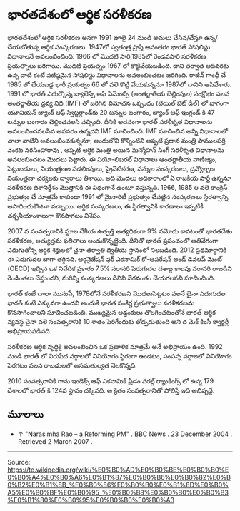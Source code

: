 # భారతదేశంలో ఆర్థిక సరళీకరణ

భారతదేశంలో ఆర్థిక సరళీకరణ అనగా 1991 జూలై 24 నుండి అమలు చేసిన/చేస్తూ ఉన్న/చేయబోతున్న ఆర్థిక సంస్కరణలు. 1947లో స్వతంత్ర ప్రాప్తి అనంతరం భారత్ సోషలిస్టు విధానాలనే అవలంబించింది. 1966 లో మొదటి సారి,1985లో రెండవసారి సరళీకరణ ప్రయత్నాలు జరిగాయి. మొదటి ప్రయత్నం 1967 లో కొట్టివేయబడింది. దాని తర్వాత అదివరకు ఉన్న వాటి కంటే పటిష్ఠమైన సోషలిస్టు విధానాలను అవలంబించటం జరిగింది. రాజీవ్ గాంధీ చే 1985 లో చేయబడ్డ భారీ ప్రయత్నం 66 లో వలె కొట్టి వేయకున్ననూ 1987లో దానిని ఆపివేశారు. 1991 లో భారత్ ఎదుర్కొన్న బ్యాలెన్స్ ఆఫ్ పేమెంట్స్ (అంతర్జాతీయ చెల్లింపుల) సంక్షోభం వలన అంతర్జాతీయ ద్రవ్య నిధి (IMF) తో జరిగిన విమోచన ఒప్పందం (బెయిల్ ఔట్ డీల్) లో భాగంగా యూనియన్ బ్యాంక్ ఆఫ్ స్విట్జర్లాండ్‌కు 20 టన్నుల బంగారం, బ్యాంక్ ఆఫ్ ఇంగ్లండ్ కి 47 టన్నుల బంగారం చెల్లించవలసి వచ్చింది. దీనికి అదనంగా భారత్ సరళీకృత విధానాలను అవలంబించవలసిన అవసరం ఉన్నదని IMF సూచించింది. IMF సూచించిన అన్ని విధానాలలో చాలా వాటిని అవలంబించకున్ననూ, అందులోని కొన్నింటిని అప్పటి ప్రధాన మంత్రి పాములపర్తి వెంకట నరసింహారావు , అప్పటి ఆర్థిక మంత్రి అయిన మన్మోహన్ సింగ్ సరళీకృత విధానాలను అవలంబించటం మొదలు పెట్టారు. ఈ నియో-లిబరల్ విధానాలు ఆంతర్జాతీయ వాణిజ్యం, పెట్టుబడులు, నియంత్రణల సడలింపులు, ప్రైవేటీకరణ, పన్నుల సంస్కరణలు, ద్రవ్యోల్బణ నియంత్రణా చర్యలకు ద్వారాలు తీశాయి. అది మొదలు అధికారాంలో ఏ రాజకీయ పార్టీ ఉన్ననూ సరళీకరణ దిశానిర్దేశం మొత్తానికి ఈ విధంగానే ఉంటూ వస్తున్నది. 1966, 1985 ల వలె కాంగ్రెస్ ప్రభుత్వం చే మాత్రమే కాకుండా 1991 లో మైనారిటీ ప్రభుత్వం చేపట్టిన సంస్కరణలు స్థిరత్వాన్ని ఆపాదించుకొంటూ వచ్చాయి. ఆర్థిక సంస్కరణలు, ఈ స్థిరత్వానికి కారణాలు ఇప్పటికీ చర్చనీయాంశాలుగా కొనసాగటం విశేషం.

2007 వ సంవత్సరానికి స్థూల దేశీయ ఉత్పత్తి అత్యధికంగా 9% నమోదు కావటంతో భారతదేశం సరళీకరణ, అత్యుత్తమ ఫలితాలు అందుకొన్నట్లైంది. దీనితో భారత్ ప్రపంచంలో అతివేగంగా ఎదుగుతోన్న ఆర్థిక శక్తులలో చైనా తర్వాతి ద్వితీయ స్థానంలో నిలబడింది. 2012 ప్రథమార్థానికి ఈ ఎదుగుదల బాగా తగ్గినది. ఆర్గనైజేషన్ ఫర్ ఎకనామిక్ కో-ఆపరేషన్ అండ్ డెవలప్ మెంట్ (OECD) ఇచ్చిన ఒక నివేదిక ప్రకారం 7.5% సరాసరి పెరుగుదల దశాబ్ద కాలపు సరాసరి రాబడిని రెండింతలు చేస్తుందని, మరిన్ని సంస్కరణలు దీనిని వేగవంతం చేయగలవని సూచించింది.

భారత్ కంటే చాలా మునుపే, 1978లోనే సరళీకరణని మొదలుపెట్టటం వలనే చైనా ఎదుగుదల భారత్ కంటే ఎక్కువగా ఉందని అందుకే భారత సంకీర్ణ ప్రభుత్వాలు సరళీకరణను కొనసాగించాలని సూచించబడింది. ముఖ్యమైన అడ్డంకులు తొలగించటంతోనే భారత్ ఆర్థిక వ్యవస్థ చైనా వలె సంవత్సరానికి 10 శాతం పెరిగేందుకు తోడ్పడుతుంది అని ద మెక్ కింసీ క్వార్టర్లీ అభిప్రాయపడినది.

సరళీకరణ ఆర్థిక వృద్ధికై అవలంబించిన ఒక ప్రణాళిక మాత్రమే అనే అభిప్రాయం ఉంది. 1992 నుండి భారత్ లో నిరుపేద వర్గాలలో వినియోగం స్థిరంగా ఉండటం, సంపన్న వర్గాలలో వినియోగం పెరగటం వలన రాబడులలో అసమతుల్యత నెలకొన్నది.

2010 సంవత్సరానికి గాను ఇండెక్స్ ఆఫ్ ఎకనామిక్ ఫ్రీడం వరల్డ్ ర్యాంకింగ్స్ లో ఉన్న 179 దేశాలలో భారత్ కి 124వ స్థానం దక్కినది. ఆ క్రితం సంవత్సరానితో పోలిస్తే ఇది అభివృద్ధే.

## మూలాలు

- ↑ "Narasimha Rao – a Reforming PM" . BBC News . 23 December 2004 . Retrieved 2 March 2007 .

---
Source: https://te.wikipedia.org/wiki/%E0%B0%AD%E0%B0%BE%E0%B0%B0%E0%B0%A4%E0%B0%A6%E0%B1%87%E0%B0%B6%E0%B0%82%E0%B0%B2%E0%B1%8B_%E0%B0%86%E0%B0%B0%E0%B1%8D%E0%B0%A5%E0%B0%BF%E0%B0%95_%E0%B0%B8%E0%B0%B0%E0%B0%B3%E0%B1%80%E0%B0%95%E0%B0%B0%E0%B0%A3

